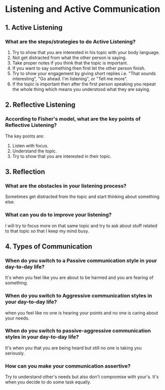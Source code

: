 # **Listening and Active Communication**

## 1. Active Listening
### What are the steps/strategies to do Active Listening?
1. Try to show that you are interested in his topic with your body language.
2. Not get distracted from what the other person is saying. 
3. Take proper notes if you think that the topic is important.
4. If you want to say something then first let the other person finish.
5. Try to show your engagement by giving short replies i.e. "That sounds interesting", "Go ahead. I'm listening", or "Tell me more".
6. If the topic is important then after the first person speaking you repeat the whole thing which means you understood what they are saying.

## 2. Reflective Listening
### According to Fisher's model, what are the key points of Reflective Listening?
The key points are:
1. Listen with focus.
2. Understand the topic.
3. Try to show that you are interested in their topic.
	
## 3. Reflection
### What are the obstacles in your listening process?
Sometimes get distracted from the topic and start thinking about something else.
###  What can you do to improve your listening?
I will try to focus more on that same topic and try to ask about stuff related to that topic so that I keep my mind busy.
	
## 4. Types of Communication
### When do you switch to a Passive communication style in your day-to-day life?
It's when you feel like you are about to be harmed and you are fearing of something.
### When do you switch to Aggressive communication styles in your day-to-day life?
when you feel like no one is hearing your points and no one is caring about your needs.
### When do you switch to passive-aggressive communication styles in your day-to-day life?
It's when you that you are being heard but still no one is taking you seriously.
### How can you make your communication assertive?
Try to understand other's needs but also don't compromise with your's. It's when you decide to do some task equally.
